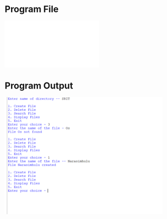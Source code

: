 # Program File
![singleleveldirectory.py](singleleveldirectory.py)
# Program Output
![singleleveldirectory_output.png](singleleveldirectory_output.png)
